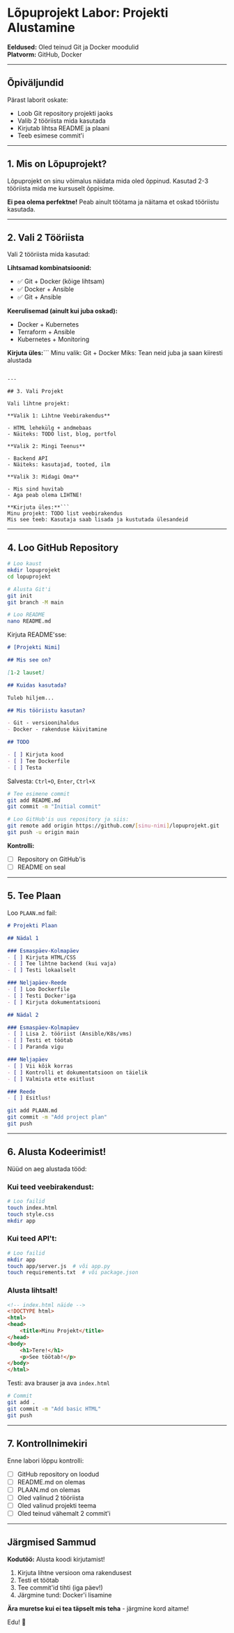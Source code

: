 # Lõpuprojekt Labor: Projekti Alustamine

**Eeldused:** Oled teinud Git ja Docker moodulid  
**Platvorm:** GitHub, Docker

---

## Õpivälјundid

Pärast laborit oskate:

- Loob Git repository projekti jaoks
- Valib 2 tööriista mida kasutada
- Kirjutab lihtsa README ja plaani
- Teeb esimese commit'i

---

## 1. Mis on Lõpuprojekt?

Lõpuprojekt on sinu võimalus näidata mida oled õppinud. Kasutad 2-3 tööriista mida me kursuselt õppisime.

**Ei pea olema perfektne!** Peab ainult töötama ja näitama et oskad tööriistu kasutada.

---

## 2. Vali 2 Tööriista

Vali 2 tööriista mida kasutad:

**Lihtsamad kombinatsioonid:**

- ✅ Git + Docker (kõige lihtsam)
- ✅ Docker + Ansible
- ✅ Git + Ansible

**Keerulisemad (ainult kui juba oskad):**

- Docker + Kubernetes
- Terraform + Ansible
- Kubernetes + Monitoring

**Kirjuta üles:**```
Minu valik: Git + Docker
Miks: Tean neid juba ja saan kiiresti alustada
```

---

## 3. Vali Projekt

Vali lihtne projekt:

**Valik 1: Lihtne Veebirakendus**

- HTML lehekülg + andmebaas
- Näiteks: TODO list, blog, portfol

**Valik 2: Mingi Teenus**

- Backend API
- Näiteks: kasutajad, tooted, ilm

**Valik 3: Midagi Oma**

- Mis sind huvitab
- Aga peab olema LIHTNE!

**Kirjuta üles:**```
Minu projekt: TODO list veebirakendus
Mis see teeb: Kasutaja saab lisada ja kustutada ülesandeid
```

---

## 4. Loo GitHub Repository
```bash
# Loo kaust
mkdir lopuprojekt
cd lopuprojekt

# Alusta Git'i
git init
git branch -M main

# Loo README
nano README.md
```

Kirjuta README'sse:
```markdown
# [Projekti Nimi]

## Mis see on?

[1-2 lauset]

## Kuidas kasutada?

Tuleb hiljem...

## Mis tööriistu kasutan?

- Git - versioonihaldus
- Docker - rakenduse käivitamine

## TODO

- [ ] Kirjuta kood
- [ ] Tee Dockerfile
- [ ] Testa
```

Salvesta: `Ctrl+O`, `Enter`, `Ctrl+X`
```bash
# Tee esimene commit
git add README.md
git commit -m "Initial commit"

# Loo GitHub'is uus repository ja siis:
git remote add origin https://github.com/[sinu-nimi]/lopuprojekt.git
git push -u origin main
```

**Kontrolli:**
- [ ] Repository on GitHub'is
- [ ] README on seal

---

## 5. Tee Plaan

Loo `PLAAN.md` fail:
```markdown
# Projekti Plaan

## Nädal 1

### Esmaspäev-Kolmapäev
- [ ] Kirjuta HTML/CSS
- [ ] Tee lihtne backend (kui vaja)
- [ ] Testi lokaalselt

### Neljapäev-Reede
- [ ] Loo Dockerfile
- [ ] Testi Docker'iga
- [ ] Kirjuta dokumentatsiooni

## Nädal 2

### Esmaspäev-Kolmapäev
- [ ] Lisa 2. tööriist (Ansible/K8s/vms)
- [ ] Testi et töötab
- [ ] Paranda vigu

### Neljapäev
- [ ] Vii kõik korras
- [ ] Kontrolli et dokumentatsioon on täielik
- [ ] Valmista ette esitlust

### Reede
- [ ] Esitlus!
```
```bash
git add PLAAN.md
git commit -m "Add project plan"
git push
```

---

## 6. Alusta Kodeerimist!

Nüüd on aeg alustada tööd:

### Kui teed veebirakendust:
```bash
# Loo failid
touch index.html
touch style.css
mkdir app
```

### Kui teed API't:
```bash
# Loo failid
mkdir app
touch app/server.js  # või app.py
touch requirements.txt  # või package.json
```

### Alusta lihtsalt!
```html
<!-- index.html näide -->
<!DOCTYPE html>
<html>
<head>
    <title>Minu Projekt</title>
</head>
<body>
    <h1>Tere!</h1>
    <p>See töötab!</p>
</body>
</html>
```

Testi: ava brauser ja ava `index.html`
```bash
# Commit
git add .
git commit -m "Add basic HTML"
git push
```

---

## 7. Kontrollnimekiri

Enne labori lõppu kontrolli:

- [ ] GitHub repository on loodud
- [ ] README.md on olemas
- [ ] PLAAN.md on olemas
- [ ] Oled valinud 2 tööriista
- [ ] Oled valinud projekti teema
- [ ] Oled teinud vähemalt 2 commit'i

---

## Järgmised Sammud

**Kodutöö:** Alusta koodi kirjutamist!

1. Kirjuta lihtne versioon oma rakendusest
2. Testi et töötab
3. Tee commit'id tihti (iga päev!)
4. Järgmine tund: Docker'i lisamine

**Ära muretse kui ei tea täpselt mis teha** - järgmine kord aitame!

Edu! 🚀